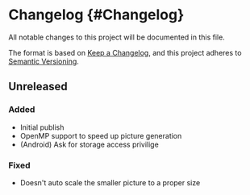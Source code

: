 # Changelog {#Changelog}
All notable changes to this project will be documented in this file.

The format is based on [Keep a Changelog](https://keepachangelog.com/en/1.0.0/),
and this project adheres to [Semantic Versioning](https://semver.org/spec/v2.0.0.html).

## Unreleased
### Added
- Initial publish
- OpenMP support to speed up picture generation
- (Android) Ask for storage access privilige

### Fixed
- Doesn't auto scale the smaller picture to a proper size
